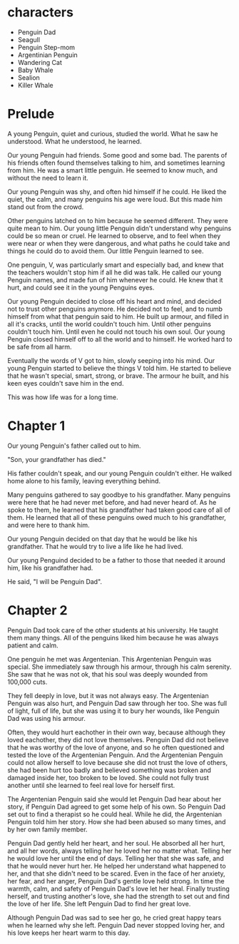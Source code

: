 # characters
* Penguin Dad
* Seagull
* Penguin Step-mom
* Argentinian Penguin
* Wandering Cat
* Baby Whale
* Sealion
* Killer Whale


# Prelude

A young Penguin, quiet and curious, studied the world. What he saw he understood. What he understood, he learned.

Our young Penguin had friends. Some good and some bad. The parents of his friends often found themselves talking to him, and sometimes learning from him. He was a smart little penguin. He seemed to know much, and without the need to learn it.

Our young Penguin was shy, and often hid himself if he could. He liked the quiet, the calm, and many penguins his age were loud. But this made him stand out from the crowd.

Other penguins latched on to him because he seemed different. They were quite mean to him. Our young little Penguin didn't understand why penguins could be so mean or cruel. He learned to observe, and to feel when they were near or when they were dangerous, and what paths he could take and things he could do to avoid them. Our little Penguin learned to see. 

One penguin, V, was particularly smart and especially bad, and knew that the teachers wouldn't stop him if all he did was talk. He called our young Penguin names, and made fun of him whenever he could. He knew that it hurt, and could see it in the young Penguins eyes.

Our young Penguin decided to close off his heart and mind, and decided not to trust other penguins anymore. He decided not to feel, and to numb himself from what that penguin said to him. He built up armour, and filled in all it's cracks, until the world couldn't touch him. Until other penguins couldn't touch him. Until even he could not touch his own soul. Our young Penguin closed himself off to all the world and to himself. He worked hard to be safe from all harm.

Eventually the words of V got to him, slowly seeping into his mind. Our young Penguin started to believe the things V told him. He started to believe that he wasn't special, smart, strong, or brave. The armour he built, and his keen eyes couldn't save him in the end.

This was how life was for a long time.

# Chapter 1

Our young Penguin's father called out to him.

"Son, your grandfather has died."

His father couldn't speak, and our young Penguin couldn't either. He walked home alone to his family, leaving everything behind.

Many penguins gathered to say goodbye to his grandfather. Many penguins were here that he had never met before, and had never heard of. As he spoke to them, he learned that his grandfather had taken good care of all of them. He learned that all of these penguins owed much to his grandfather, and were here to thank him.

Our young Penguin decided on that day that he would be like his grandfather. That he would try to live a life like he had lived.

Our young Penguind decided to be a father to those that needed it around him, like his grandfather had.

He said, "I will be Penguin Dad".

# Chapter 2

Penguin Dad took care of the other students at his university. He taught them many things. All of the penguins liked him because he was always patient and calm.

One penguin he met was Argentenian. This Argentenian Penguin was special. She immediately saw through his armour, through his calm serenity. She saw that he was not ok, that his soul was deeply wounded from 100,000 cuts.

They fell deeply in love, but it was not always easy. The Argentenian Penguin was also hurt, and Penguin Dad saw through her too. She was full of light, full of life, but she was using it to bury her wounds, like Penguin Dad was using his armour. 

Often, they would hurt eachother in their own way, because although they loved eachother, they did not love themselves. Penguin Dad did not believe that he was worthy of the love of anyone, and so he often questioned and tested the love of the Argentenian Penguin. And the Argentenian Penguin could not allow herself to love because she did not trust the love of others, she had been hurt too badly and believed something was broken and damaged inside her, too broken to be loved. She could not fully trust another until she learned to feel real love for herself first.

The Argentenian Penguin said she would let Penguin Dad hear about her story, if Penguin Dad agreed to get some help of his own. So Penguin Dad set out to find a therapist so he could heal. While he did, the Argentenian Penguin told him her story. How she had been abused so many times, and by her own family member.

Penguin Dad gently held her heart, and her soul. He absorbed all her hurt, and all her words, always telling her he loved her no matter what. Telling her he would love her until the end of days. Telling her that she was safe, and that he would never hurt her. He helped her understand what happened to her, and that she didn't need to be scared. Even in the face of her anxiety, her fear, and her anger, Penguin Dad's gentle love held strong. In time the warmth, calm, and safety of Penguin Dad's love let her heal. Finally trusting herself, and trusting another's love, she had the strength to set out and find the love of her life. She left Penguin Dad to find her great love.

Although Penguin Dad was sad to see her go, he cried great happy tears when he learned why she left. Penguin Dad never stopped loving her, and his love keeps her heart warm to this day.

